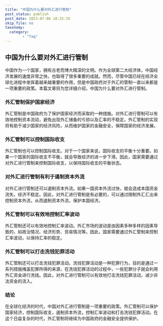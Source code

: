 ```yaml
---
title: "中国为什么要对外汇进行管制"
post_status: publish
post_date: 2023-07-06 18:25:35
skip_file: no
taxonomy:
  category:
        - "faq"
---
```


## 中国为什么要对外汇进行管制

中国作为一个国家，拥有古老而博大精深的文明。作为全球第二大经济体，中国经济发展的速度非常之快，也取得了很多重要的成就。然而，尽管中国已经在经济全球化进程中发挥着越来越重要的作用，但是中国政府对于外汇的管制一直以来都是一项重要的政策。本篇文章将为您详细介绍，中国为什么要对外汇进行管制。

### 外汇管制保护国家经济

外汇管制是中国政府为了保护国家经济而采取的一种措施。对外汇进行管制可以有效地控制资本流动，避免出现外汇储备的亏损以及汇率的不稳定。外汇管制的实现将有助于减少国家的经济风险，从而维护国家的金融安全，保障国家的经济发展。

### 外汇管制可以控制国际收支

外汇管制也可以控制国际收支。对于一个国家来说，国际收支的平衡十分重要。如果一个国家的国际收支不平衡，就会导致经济的进一步下滑。因此，国家需要通过对外汇进行管制来控制国际收支，以保持国际收支的平衡状态。

### 对外汇进行管制有利于遏制资本外流

对外汇进行管制还可以遏制资本外流。如果一国资本外流过快，就会造成本国资金流失，经济不稳定。因此，对外汇进行管制是有必要的，可以通过限制外汇汇出来控制资本外流，从而遏制资本外流，保护本国经济。

### 外汇管制可以有效地控制汇率波动

外汇管制还可以有效地控制汇率波动。外汇市场的波动是由因素多种多样的因素导致的，如政治情况、经济形势、贸易情况等。因此，国家需要通过外汇管制来控制汇率波动，以保持汇率的稳定。

### 外汇管制可以打击洗钱犯罪活动

外汇管制还可以打击洗钱犯罪活动。洗钱犯罪活动是一种犯罪行为，目的是通过一系列措施掩盖犯罪所得的来源，在洗钱犯罪活动的过程中，一些犯罪分子就会利用外汇资金进行洗钱。因此，对外汇进行管制可以有效地打击洗钱犯罪活动，减少非法资金的流入。

### 结论

在全球化经济的时代，中国对外汇进行管制是一项重要的政策。外汇管制可以保护国家经济，控制国际收支，遏制资本外流，控制汇率波动和打击洗钱犯罪活动。在这个日益复杂的时代，外汇管制将继续为中国政府的金融安全提供保护。

